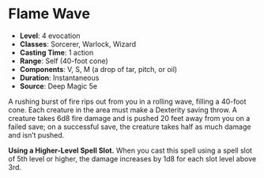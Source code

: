 # Flame Wave

- **Level**: 4 evocation
- **Classes**: Sorcerer, Warlock, Wizard
- **Casting Time**: 1 action
- **Range**: Self (40-foot cone)
- **Components**: V, S, M (a drop of tar, pitch, or oil)
- **Duration**: Instantaneous
- **Source**: Deep Magic 5e

A rushing burst of fire rips out from you in a rolling wave, filling a 40-foot cone. Each creature in the area must make a Dexterity saving throw. A creature takes 6d8 fire damage and is pushed 20 feet away from you on a failed save; on a successful save, the creature takes half as much damage and isn’t pushed.

**Using a Higher-Level Spell Slot.** When you cast this spell using a spell slot of 5th level or higher, the damage increases by 1d8 for each slot level above 3rd.

